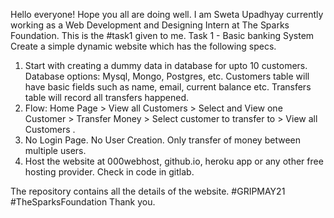 Hello everyone!
Hope you all are doing well. 
I am Sweta Upadhyay currently working as a Web Development and Designing Intern at The Sparks Foundation.
This is the #task1 given to me.
Task 1 - Basic banking System
Create a simple dynamic website which has the following specs. 

1. Start with creating a dummy data in database for upto 10 customers. Database options: Mysql, Mongo, Postgres, etc. Customers table will have basic fields such as name, email, current balance etc. Transfers table will record all transfers happened.
2. Flow: Home Page > View all Customers > Select and View one Customer > Transfer Money > Select customer to transfer to > View all Customers .
3. No Login Page. No User Creation. Only transfer of money between multiple users. 
4. Host the website at 000webhost, github.io, heroku app or any other free hosting provider. Check in code in gitlab.

The repository contains all the details of the website.
#GRIPMAY21 #TheSparksFoundation
Thank you.
